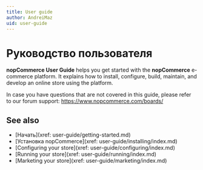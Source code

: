 ```yaml
---
title: User guide
author: AndreiMaz
uid: user-guide
---
```


# Руководство пользователя

**nopCommerce User Guide** helps you get started with the **nopCommerce** e-commerce platform. It explains how to install, configure, build, maintain, and develop an online store using the platform.

In case you have questions that are not covered in this guide, please refer to our forum support: <https://www.nopcommerce.com/boards/>

## See also

* [Начать](xref: user-guide/getting-started.md)
* [Установка nopCommerce](xref: user-guide/installing/index.md)
* [Configuring your store](xref: user-guide/configuring/index.md)
* [Running your store](xref: user-guide/running/index.md)
* [Marketing your store](xref: user-guide/marketing/index.md)